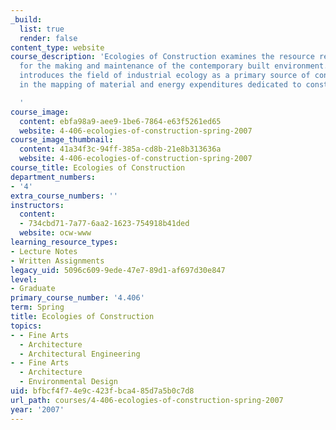 ```yaml
---
_build:
  list: true
  render: false
content_type: website
course_description: 'Ecologies of Construction examines the resource requirements
  for the making and maintenance of the contemporary built environment. This course
  introduces the field of industrial ecology as a primary source of concepts and methods
  in the mapping of material and energy expenditures dedicated to construction activities.

  '
course_image:
  content: ebfa98a9-aee9-1be6-7864-e63f5261ed65
  website: 4-406-ecologies-of-construction-spring-2007
course_image_thumbnail:
  content: 41a34f3c-94ff-385a-cd8b-21e8b313636a
  website: 4-406-ecologies-of-construction-spring-2007
course_title: Ecologies of Construction
department_numbers:
- '4'
extra_course_numbers: ''
instructors:
  content:
  - 734cbd71-7a77-6aa2-1623-754918b41ded
  website: ocw-www
learning_resource_types:
- Lecture Notes
- Written Assignments
legacy_uid: 5096c609-9ede-47e7-89d1-af697d30e847
level:
- Graduate
primary_course_number: '4.406'
term: Spring
title: Ecologies of Construction
topics:
- - Fine Arts
  - Architecture
  - Architectural Engineering
- - Fine Arts
  - Architecture
  - Environmental Design
uid: bfbcf4f7-4e9c-423f-bca4-85d7a5b0c7d8
url_path: courses/4-406-ecologies-of-construction-spring-2007
year: '2007'
---
```

